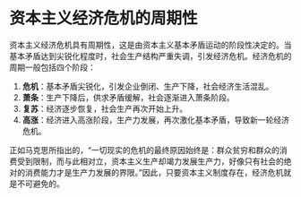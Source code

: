 # 资本主义经济危机的周期性
资本主义经济危机具有周期性，这是由资本主义基本矛盾运动的阶段性决定的。当基本矛盾达到尖锐化程度时，社会生产结构严重失调，引发经济危机。经济危机的周期一般包括四个阶段：

1. **危机**：基本矛盾尖锐化，引发企业倒闭、生产下降，社会经济生活混乱。
2. **萧条**：生产下降后，供求矛盾缓解，社会逐渐进入萧条阶段。
3. **复苏**：经济逐步恢复，社会生产再次开始上升。
4. **高涨**：经济进入高涨阶段，生产力发展，再次激化基本矛盾，导致新一轮经济危机。

正如马克思所指出的，“一切现实的危机的最终原因始终是：群众贫穷和群众的消费受到限制，而与此相对立，资本主义生产却竭力发展生产力，好像只有社会的绝对的消费能力才是生产力发展的界限。”因此，只要资本主义制度存在，经济危机就是不可避免的。